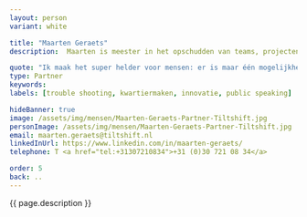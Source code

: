 ```yaml
---
layout: person
variant: white

title: "Maarten Geraets"
description:  Maarten is meester in het opschudden van teams, projecten en verwachtingen. Als bestuurskundige doorziet hij processen en legt hij focus op wat kan, in plaats van op wat niet mag. Met zijn achtergrond als acteur maakt hij van elke bijeenkomst een feest-met-een-doel. Hij gaat niets uit de weg dat in de weg van het doel staat. Met zijn 'can do' mentaliteit neemt hij iedereen, van werkvloer tot en met directie, mee in die verandering. Als alle neuzen weer de goede kant opstaan zit zijn klus er op.

quote: "Ik maak het super helder voor mensen: er is maar één mogelijkheid, of we gaan er volledig voor, of we doen dat niet."
type: Partner
keywords:
labels: [trouble shooting, kwartiermaken, innovatie, public speaking]

hideBanner: true
image: /assets/img/mensen/Maarten-Geraets-Partner-Tiltshift.jpg
personImage: /assets/img/mensen/Maarten-Geraets-Partner-Tiltshift.jpg
email: maarten.geraets@tiltshift.nl
linkedInUrl: https://www.linkedin.com/in/maarten-geraets/
telephone: T <a href="tel:+31307210834">+31 (0)30 721 08 34</a>

order: 5
back: ..
---
```

{{ page.description }}
